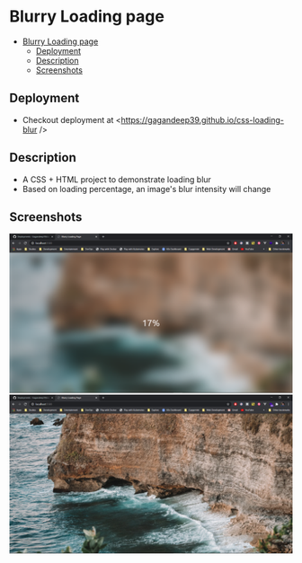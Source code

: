 # Blurry Loading page

- [Blurry Loading page](#blurry-loading-page)
  - [Deployment](#deployment)
  - [Description](#description)
  - [Screenshots](#screenshots)

## Deployment

- Checkout deployment at <https://gagandeep39.github.io/css-loading-blur />

## Description

- A CSS + HTML project to demonstrate loading blur
- Based on loading percentage, an image's blur intensity will change

## Screenshots

![Screenshot 1](./assets/screenshot_1.png)
![Screenshot 2](./assets/screenshot_2.png)
